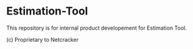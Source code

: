 # Estimation-Tool

This repository is for internal product developement for Estimation Tool. 

(c) Proprietary to Netcracker
